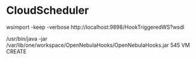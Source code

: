 CloudScheduler
==============
wsimport -keep -verbose http://localhost:9898/HookTriggeredWS?wsdl

/usr/bin/java -jar /var/lib/one/workspace/OpenNebulaHooks/OpenNebulaHooks.jar 545 VM CREATE
